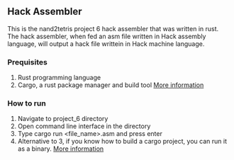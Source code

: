 ## Hack Assembler
This is the nand2tetris project 6 hack assembler that was written in rust. The hack assembler, when fed an asm file written in Hack assembly language, will output a hack file writtein in Hack machine language.

### Prequisites
1. Rust programming language
2. Cargo, a rust package manager and build tool
<a href="https://www.rust-lang.org/">More information</a>

### How to run
1. Navigate to project_6 directory
2. Open command line interface in the directory
3. Type cargo run <file_name>.asm and press enter
4. Alternative to 3, if you know how to build a cargo project, you can run it as a binary. <a href="https://doc.rust-lang.org/cargo/commands/cargo-build.html">More information</a>
